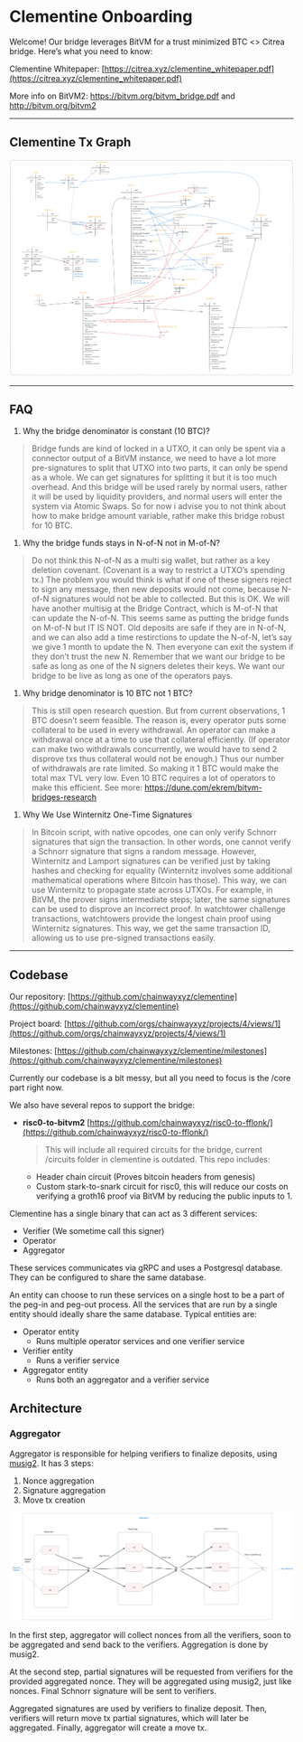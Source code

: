 # Clementine Onboarding

Welcome! Our bridge leverages BitVM for a trust minimized BTC <> Citrea bridge. Here’s what you need to know:

Clementine Whitepaper: [https://citrea.xyz/clementine_whitepaper.pdf](https://citrea.xyz/clementine_whitepaper.pdf)

More info on BitVM2: https://bitvm.org/bitvm_bridge.pdf and http://bitvm.org/bitvm2

---

## Clementine Tx Graph

![Clementine Tx Graph](images/clementine_diagram.png)

---

## FAQ

1. Why the bridge denominator is constant (10 BTC)?

> Bridge funds are kind of locked in a UTXO, it can only be spent via a connector output of a BitVM instance, we need to have a lot more pre-signatures to split that UTXO into two parts, it can only be spend as a whole. We can get signatures for splitting it but it is too much overhead. And this bridge will be used rarely by normal users, rather it will be used by liquidity providers, and normal users will enter the system via Atomic Swaps. So for now i advise you to not think about how to make bridge amount variable, rather make this bridge robust for 10 BTC.

1. Why the bridge funds stays in N-of-N not in M-of-N?

> Do not think this N-of-N as a multi sig wallet, but rather as a key deletion covenant. (Covenant is a way to restrict a UTXO’s spending tx.)
The problem you would think is what if one of these signers reject to sign any message, then new deposits would not come, because N-of-N signatures would not be able to collected. But this is OK. We will have another multisig at the Bridge Contract, which is M-of-N that can update the N-of-N. This seems same as putting the bridge funds on M-of-N but IT IS NOT. Old deposits are safe if they are in N-of-N, and we can also add a time restirctions to update the N-of-N, let’s say we give 1 month to update the N. Then everyone can exit the system if they don’t trust the new N. Remember that we want our bridge to be safe as long as one of the N signers deletes their keys. We want our bridge to be live as long as one of the operators pays.

1. Why bridge denominator is 10 BTC not 1 BTC?

> This is still open research question. But from current observations, 1 BTC doesn’t seem feasible. The reason is, every operator puts some collateral to be used in every withdrawal. An operator can make a withdrawal once at a time to use that collateral efficiently. (If operator can make two withdrawals concurrently, we would have to send 2 disprove txs thus collateral would not be enough.) Thus our number of withdrawals are rate limited. So making it 1 BTC would make the total max TVL very low. Even 10 BTC requires a lot of operators to make this efficient. See more: https://dune.com/ekrem/bitvm-bridges-research

1. Why We Use Winternitz One-Time Signatures

> In Bitcoin script, with native opcodes, one can only verify Schnorr signatures that sign the transaction. In other words, one cannot verify a Schnorr signature that signs a random message. However, Winternitz and Lamport signatures can be verified just by taking hashes and checking for equality (Winternitz involves some additional mathematical operations where Bitcoin has those).
> This way, we can use Winternitz to propagate state across UTXOs. For example, in BitVM, the prover signs intermediate steps; later, the same signatures can be used to disprove an incorrect proof.
> In watchtower challenge transactions, watchtowers provide the longest chain proof using Winternitz signatures. This way, we get the same transaction ID, allowing us to use pre-signed transactions easily.

---

## Codebase

Our repository: [https://github.com/chainwayxyz/clementine](https://github.com/chainwayxyz/clementine)

Project board: [https://github.com/orgs/chainwayxyz/projects/4/views/1](https://github.com/orgs/chainwayxyz/projects/4/views/1)

Milestones: [https://github.com/chainwayxyz/clementine/milestones](https://github.com/chainwayxyz/clementine/milestones)

Currently our codebase is a bit messy, but all you need to focus is the /core part right now.

We also have several repos to support the bridge:

- **risc0-to-bitvm2** [https://github.com/chainwayxyz/risc0-to-fflonk/](https://github.com/chainwayxyz/risc0-to-fflonk/)

  > This will include all required circuits for the bridge, current /circuits folder in clementine is outdated. This repo includes:

  - Header chain circuit (Proves bitcoin headers from genesis)
  - Custom stark-to-snark circuit for risc0, this will reduce our costs on verifying a groth16 proof via BitVM by reducing the public inputs to 1.

Clementine has a single binary that can act as 3 different services:

- Verifier (We sometime call this signer)
- Operator
- Aggregator

These services communicates via gRPC and uses a Postgresql database. They can be configured to share the same database.

An entity can choose to run these services on a single host to be a part of the peg-in and peg-out process. All the services that are run by a single entity should ideally share the same database. Typical entities are:

- Operator entity
  - Runs multiple operator services and one verifier service
- Verifier entity
  - Runs a verifier service
- Aggregator entity
  - Runs both an aggregator and a verifier service

## Architecture

### Aggregator

Aggregator is responsible for helping verifiers to finalize deposits, using [musig2](https://github.com/bitcoin-core/secp256k1/blob/master/doc/musig.md#signing). It has 3 steps:

1. Nonce aggregation
2. Signature aggregation
3. Move tx creation

![Move TX creation](images/move_tx_creation.png)

In the first step, aggregator will collect nonces from all the verifiers, soon to be aggregated and send back to the verifiers. Aggregation is done by musig2.

At the second step, partial signatures will be requested from verifiers for the provided aggregated nonce. They will be aggregated using musig2, just like nonces. Final Schnorr signature will be sent to verifiers.

Aggregated signatures are used by verifiers to finalize deposit. Then, verifiers will return move tx partial signatures, which will later be aggregated. Finally, aggregator will create a move tx.
